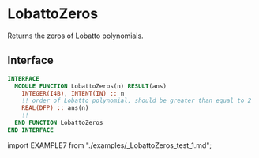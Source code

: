 # LobattoZeros

<!-- markdownlint-disable MD041 MD013 MD033 MD012 -->

Returns the zeros of Lobatto polynomials.

## Interface

<Tabs>
<TabItem value="interface" label="܀ Interface" default>

```fortran
INTERFACE
  MODULE FUNCTION LobattoZeros(n) RESULT(ans)
    INTEGER(I4B), INTENT(IN) :: n
    !! order of Lobatto polynomial, should be greater than equal to 2
    REAL(DFP) :: ans(n)
    !!
  END FUNCTION LobattoZeros
END INTERFACE
```

</TabItem>

<TabItem value="example" label="️܀ See example">

import EXAMPLE7 from "./examples/_LobattoZeros_test_1.md";

<EXAMPLE7 />

</TabItem>

<TabItem value="close" label="↢ ">

</TabItem>
</Tabs>
